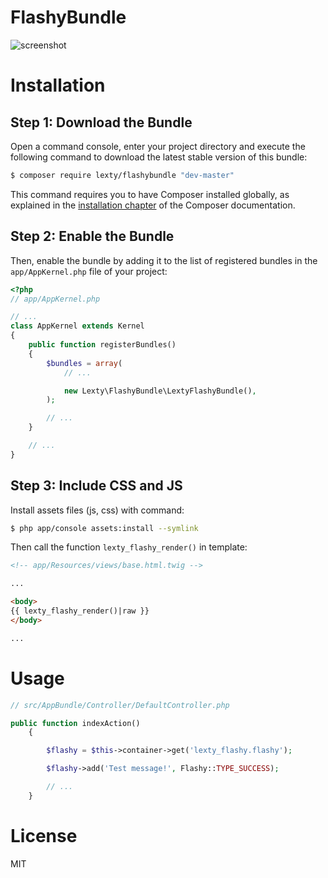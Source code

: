 FlashyBundle
============

![screenshot](/../screenshots/screenshot.png?raw=true "Flash notifications for symfony2")

Installation
============

Step 1: Download the Bundle
---------------------------

Open a command console, enter your project directory and execute the
following command to download the latest stable version of this bundle:

```bash
$ composer require lexty/flashybundle "dev-master"
```

This command requires you to have Composer installed globally, as explained
in the [installation chapter](https://getcomposer.org/doc/00-intro.md)
of the Composer documentation.

Step 2: Enable the Bundle
-------------------------

Then, enable the bundle by adding it to the list of registered bundles
in the `app/AppKernel.php` file of your project:

```php
<?php
// app/AppKernel.php

// ...
class AppKernel extends Kernel
{
    public function registerBundles()
    {
        $bundles = array(
            // ...

            new Lexty\FlashyBundle\LextyFlashyBundle(),
        );

        // ...
    }

    // ...
}
```

Step 3: Include CSS and JS
-------------------------

Install assets files (js, css) with command:

```bash
$ php app/console assets:install --symlink
```

Then call the function `lexty_flashy_render()` in template:

```html
<!-- app/Resources/views/base.html.twig -->

...

<body>
{{ lexty_flashy_render()|raw }}
</body>

...

```

Usage
=====

```php
// src/AppBundle/Controller/DefaultController.php

public function indexAction()
    {

        $flashy = $this->container->get('lexty_flashy.flashy');

        $flashy->add('Test message!', Flashy::TYPE_SUCCESS);

        // ...
    }
```

License
=======
MIT
